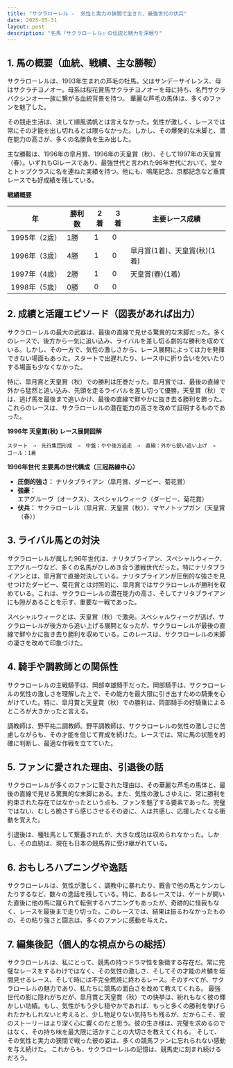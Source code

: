```yaml
---
title: "サクラローレル -  気性と実力の狭間で生きた、最強世代の伏兵"
date: 2025-05-31
layout: post
description: "名馬『サクラローレル』の伝説と魅力を深堀り"
---
```


## 1. 馬の概要（血統、戦績、主な勝鞍）

サクラローレルは、1993年生まれの芦毛の牡馬。父はサンデーサイレンス、母はサクラチヨノオー。母系は桜花賞馬サクラチヨノオーを母に持ち、名門サクラバクシンオー一族に繋がる血統背景を持つ。  華麗な芦毛の馬体は、多くのファンを魅了した。

その競走生活は、決して順風満帆とは言えなかった。気性が激しく、レースでは常にその才能を出し切れるとは限らなかった。しかし、その爆発的な末脚と、潜在能力の高さが、多くの名勝負を生み出した。

主な勝鞍は、1996年の皐月賞、1996年の天皇賞（秋）、そして1997年の天皇賞（春）。いずれもGIレースであり、最強世代と言われた96年世代において、堂々とトップクラスに名を連ねた実績を持つ。他にも、鳴尾記念、京都記念など重賞レースでも好成績を残している。

**戦績概要**

| 年 | 勝利数 | 2着 | 3着 | 主要レース成績 |
|---|---|---|---|---|
| 1995年（2歳） | 1勝 | 1 | 0 |  |
| 1996年（3歳） | 4勝 | 1 | 0 | 皐月賞(1着)、天皇賞(秋)(1着) |
| 1997年（4歳） | 2勝 | 1 | 0 | 天皇賞(春)(1着) |
| 1998年（5歳） | 0勝 | 0 | 0 |  |


## 2. 成績と活躍エピソード（図表があれば出力）

サクラローレルの最大の武器は、最後の直線で見せる驚異的な末脚だった。多くのレースで、後方から一気に追い込み、ライバルを差し切る劇的な勝利を収めている。しかし、その一方で、気性の激しさから、レース展開によっては力を発揮できない場面もあった。スタートで出遅れたり、レース中に折り合いを欠いたりする場面も少なくなかった。

特に、皐月賞と天皇賞（秋）での勝利は圧巻だった。皐月賞では、最後の直線で外から猛然と追い込み、先頭を走るライバルを差し切って優勝。天皇賞（秋）では、逃げ馬を最後まで追いかけ、最後の直線で鮮やかに抜き去る勝利を飾った。これらのレースは、サクラローレルの潜在能力の高さを改めて証明するものであった。

**1996年 天皇賞(秋) レース展開図解**

```
スタート　→　先行集団形成　→　中盤：やや後方追走　→　直線：外から鋭い追い上げ　→　ゴール：1着
```

**1996年世代 主要馬の世代構成（三冠路線中心）**

* **圧倒的強さ：**  ナリタブライアン（皐月賞、ダービー、菊花賞）
* **強豪：**  エアグルーヴ（オークス）、スペシャルウィーク（ダービー、菊花賞）
* **伏兵：** サクラローレル（皐月賞、天皇賞（秋））、マヤノトップガン（天皇賞（春））


## 3. ライバル馬との対決

サクラローレルが属した96年世代は、ナリタブライアン、スペシャルウィーク、エアグルーヴなど、多くの名馬がひしめき合う激戦世代だった。特にナリタブライアンとは、皐月賞で直接対決している。ナリタブライアンが圧倒的な強さを見せつけたダービー、菊花賞とは対照的に、皐月賞ではサクラローレルが勝利を収めている。これは、サクラローレルの潜在能力の高さ、そしてナリタブライアンにも隙があることを示す、重要な一戦であった。

スペシャルウィークとは、天皇賞（秋）で激突。スペシャルウィークが逃げ、サクラローレルが後方から追い上げる展開となったが、サクラローレルが最後の直線で鮮やかに抜き去り勝利を収めている。このレースは、サクラローレルの末脚の凄さを改めて印象づけた。


## 4. 騎手や調教師との関係性

サクラローレルの主戦騎手は、岡部幸雄騎手だった。岡部騎手は、サクラローレルの気性の激しさを理解した上で、その能力を最大限に引き出すための騎乗を心がけていた。特に、皐月賞と天皇賞（秋）での勝利は、岡部騎手の好騎乗によるところが大きかったと言える。

調教師は、野平祐二調教師。野平調教師は、サクラローレルの気性の激しさに苦慮しながらも、その才能を信じて育成を続けた。レースでは、常に馬の状態を的確に判断し、最適な作戦を立てていた。


## 5. ファンに愛された理由、引退後の話

サクラローレルが多くのファンに愛された理由は、その華麗な芦毛の馬体と、最後の直線で見せる驚異的な末脚にある。また、気性の激しさゆえに、常に勝利を約束された存在ではなかったという点も、ファンを魅了する要素であった。完璧ではない、むしろ脆さすら感じさせるその姿に、人は共感し、応援したくなる衝動を覚えた。

引退後は、種牡馬として繋養されたが、大きな成功は収められなかった。しかし、その血統は、現在も日本の競馬界に受け継がれている。


## 6. おもしろハプニングや逸話

サクラローレルは、気性が激しく、調教中に暴れたり、厩舎で他の馬とケンカしたりするなど、数々の逸話を残している。特に、あるレースでは、ゲートが開いた直後に他の馬に蹴られて転倒するハプニングもあったが、奇跡的に怪我もなく、レースを最後まで走り切った。このレースでは、結果は振るわなかったものの、その粘り強さと闘志は、多くのファンに感動を与えた。


## 7. 編集後記（個人的な視点からの総括）

サクラローレルは、私にとって、競馬の持つドラマ性を象徴する存在だ。常に完璧なレースをするわけではなく、その気性の激しさ、そしてその才能の片鱗を垣間見せるレース、そして時には不完全燃焼に終わるレース。そのすべてが、サクラローレルの魅力であり、私たちに競馬の面白さを改めて教えてくれる。  最強世代の影に隠れがちだが、皐月賞と天皇賞（秋）での快挙は、紛れもなく彼の輝かしい功績。もし、気性がもう少し穏やかであれば、もっと多くの勝利を挙げられたかもしれないと考えると、少し物足りない気持ちも残るが、だからこそ、彼のストーリーはより深く心に響くのだと思う。彼の生き様は、完璧を求めるのではなく、その持ち味を最大限に活かすことの大切さを教えてくれる。  そして、その気性と実力の狭間で戦った彼の姿は、多くの競馬ファンに忘れられない感動を与え続けた。  これからも、サクラローレルの記憶は、競馬史に刻まれ続けるだろう。
